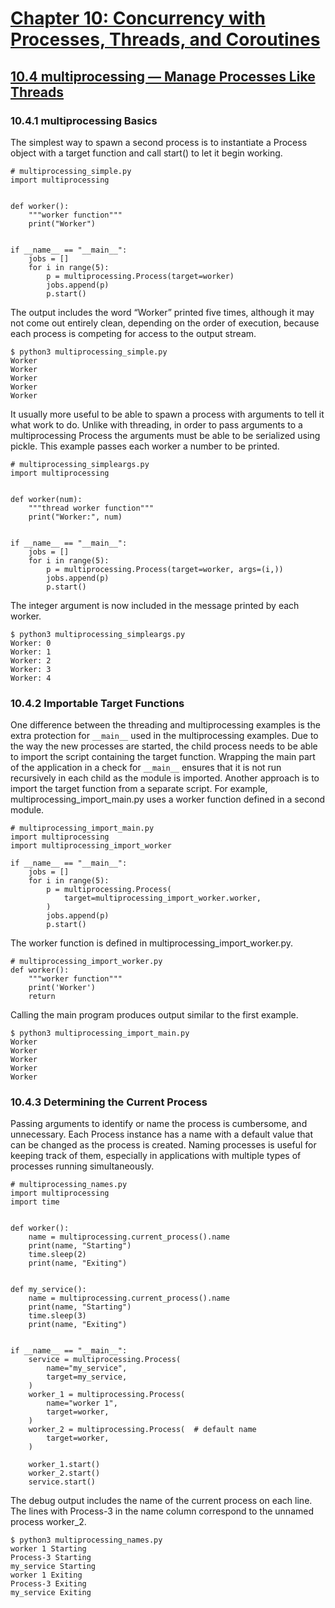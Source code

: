 # [Chapter 10: Concurrency with Processes, Threads, and Coroutines](https://pymotw.com/3/concurrency.html)

## [10.4 multiprocessing — Manage Processes Like Threads](https://pymotw.com/3/multiprocessing/index.html)

### 10.4.1 multiprocessing Basics

The simplest way to spawn a second process is to instantiate a Process object with a target function and call start() to let it begin working.

```
# multiprocessing_simple.py
import multiprocessing


def worker():
    """worker function"""
    print("Worker")


if __name__ == "__main__":
    jobs = []
    for i in range(5):
        p = multiprocessing.Process(target=worker)
        jobs.append(p)
        p.start()
```

The output includes the word “Worker” printed five times, although it may not come out entirely clean, depending on the order of execution, because each process is competing for access to the output stream.

```
$ python3 multiprocessing_simple.py
Worker
Worker
Worker
Worker
Worker
```

It usually more useful to be able to spawn a process with arguments to tell it what work to do. Unlike with threading, in order to pass arguments to a multiprocessing Process the arguments must be able to be serialized using pickle. This example passes each worker a number to be printed.

```
# multiprocessing_simpleargs.py
import multiprocessing


def worker(num):
    """thread worker function"""
    print("Worker:", num)


if __name__ == "__main__":
    jobs = []
    for i in range(5):
        p = multiprocessing.Process(target=worker, args=(i,))
        jobs.append(p)
        p.start()
```

The integer argument is now included in the message printed by each worker.

```
$ python3 multiprocessing_simpleargs.py
Worker: 0
Worker: 1
Worker: 2
Worker: 3
Worker: 4
```

### 10.4.2 Importable Target Functions

One difference between the threading and multiprocessing examples is the extra protection for `__main__` used in the multiprocessing examples. Due to the way the new processes are started, the child process needs to be able to import the script containing the target function. Wrapping the main part of the application in a check for `__main__` ensures that it is not run recursively in each child as the module is imported. Another approach is to import the target function from a separate script. For example, multiprocessing_import_main.py uses a worker function defined in a second module.

```
# multiprocessing_import_main.py
import multiprocessing
import multiprocessing_import_worker

if __name__ == "__main__":
    jobs = []
    for i in range(5):
        p = multiprocessing.Process(
            target=multiprocessing_import_worker.worker,
        )
        jobs.append(p)
        p.start()
```

The worker function is defined in multiprocessing_import_worker.py.

```
# multiprocessing_import_worker.py
def worker():
    """worker function"""
    print('Worker')
    return
```

Calling the main program produces output similar to the first example.

```
$ python3 multiprocessing_import_main.py
Worker
Worker
Worker
Worker
Worker
```

### 10.4.3 Determining the Current Process

Passing arguments to identify or name the process is cumbersome, and unnecessary. Each Process instance has a name with a default value that can be changed as the process is created. Naming processes is useful for keeping track of them, especially in applications with multiple types of processes running simultaneously.

```
# multiprocessing_names.py
import multiprocessing
import time


def worker():
    name = multiprocessing.current_process().name
    print(name, "Starting")
    time.sleep(2)
    print(name, "Exiting")


def my_service():
    name = multiprocessing.current_process().name
    print(name, "Starting")
    time.sleep(3)
    print(name, "Exiting")


if __name__ == "__main__":
    service = multiprocessing.Process(
        name="my_service",
        target=my_service,
    )
    worker_1 = multiprocessing.Process(
        name="worker 1",
        target=worker,
    )
    worker_2 = multiprocessing.Process(  # default name
        target=worker,
    )

    worker_1.start()
    worker_2.start()
    service.start()
```

The debug output includes the name of the current process on each line. The lines with Process-3 in the name column correspond to the unnamed process worker_2.

```
$ python3 multiprocessing_names.py
worker 1 Starting
Process-3 Starting
my_service Starting
worker 1 Exiting
Process-3 Exiting
my_service Exiting
```

